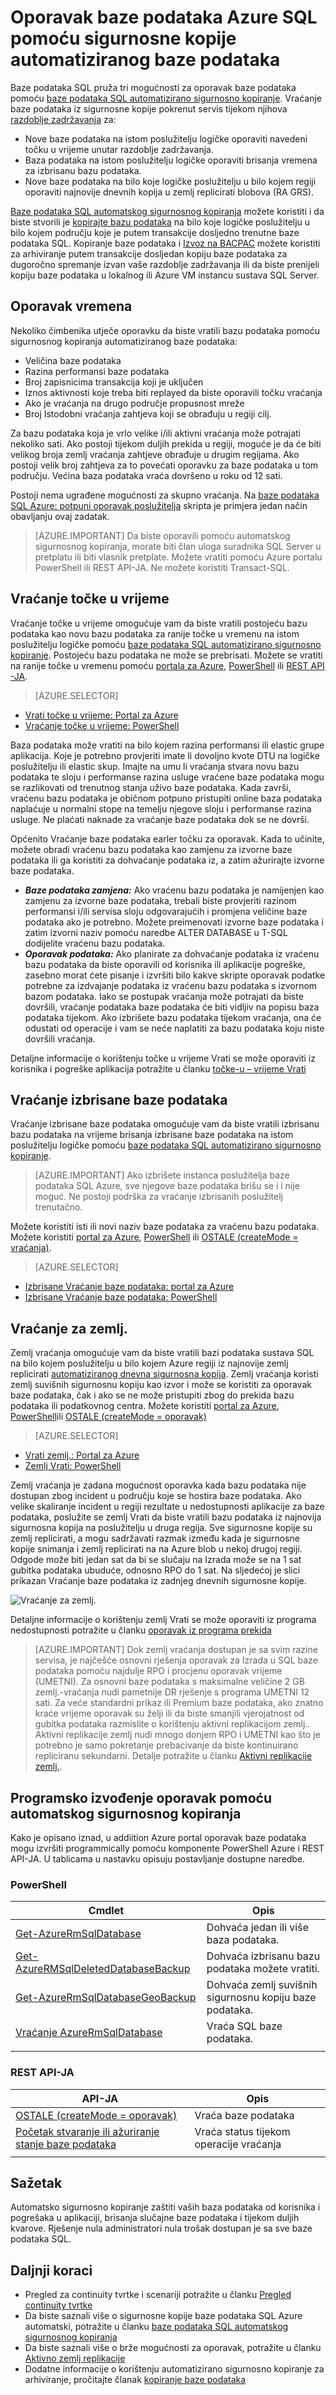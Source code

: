 <properties
   pageTitle="Neprekidno poslovanje u oblaku - vraćanje izbrisane baze podataka – baze podataka SQL | Microsoft Azure"
   description="Saznajte više o Vrati točke u vrijeme koje omogućuje vam da biste vratili baze podataka SQL Azure prethodnog točke u vremenu (do 35 dana)."
   services="sql-database"
   documentationCenter=""
   authors="stevestein"
   manager="jhubbard"
   editor="monicar"/>

<tags
   ms.service="sql-database"
   ms.devlang="NA"
   ms.topic="article"
   ms.tgt_pltfrm="NA"
   ms.workload="NA"
   ms.date="08/01/2016"
   ms.author="sstein"/>

# <a name="recover-an-azure-sql-database-using-automated-database-backups"></a>Oporavak baze podataka Azure SQL pomoću sigurnosne kopije automatiziranog baze podataka

Baze podataka SQL pruža tri mogućnosti za oporavak baze podataka pomoću [baze podataka SQL automatizirano sigurnosno kopiranje](sql-database-automated-backups.md). Vraćanje baze podataka iz sigurnosne kopije pokrenut servis tijekom njihova [razdoblje zadržavanja](sql-database-service-tiers.md) za:

- Nove baze podataka na istom poslužitelju logičke oporaviti navedeni točku u vrijeme unutar razdoblje zadržavanja. 
- Baza podataka na istom poslužitelju logičke oporaviti brisanja vremena za izbrisanu bazu podataka.
- Nove baze podataka na bilo koje logičke poslužitelju u bilo kojem regiji oporaviti najnovije dnevnih kopija u zemlj replicirati blobova (RA GRS).

[Baze podataka SQL automatskog sigurnosnog kopiranja](sql-database-automated-backups.md) možete koristiti i da biste stvorili je [kopirajte bazu podataka](sql-database-copy.md) na bilo koje logičke poslužitelju u bilo kojem području koje je putem transakcije dosljedno trenutne baze podataka SQL. Kopiranje baze podataka i [Izvoz na BACPAC](sql-database-export.md) možete koristiti za arhiviranje putem transakcije dosljedan kopiju baze podataka za dugoročno spremanje izvan vaše razdoblje zadržavanja ili da biste prenijeli kopiju baze podataka u lokalnog ili Azure VM instancu sustava SQL Server.

## <a name="recovery-time"></a>Oporavak vremena

Nekoliko čimbenika utječe oporavku da biste vratili bazu podataka pomoću sigurnosnog kopiranja automatiziranog baze podataka: 
 - Veličina baze podataka
 - Razina performansi baze podataka
 - Broj zapisnicima transakcija koji je uključen
 - Iznos aktivnosti koje treba biti replayed da biste oporavili točku vraćanja
 - Ako je vraćanja na drugo područje propusnost mreže 
 - Broj Istodobni vraćanja zahtjeva koji se obrađuju u regiji cilj. 
 
 Za bazu podataka koja je vrlo velike i/ili aktivni vraćanja može potrajati nekoliko sati. Ako postoji tijekom duljih prekida u regiji, moguće je da će biti velikog broja zemlj vraćanja zahtjeve obrađuje u drugim regijama. Ako postoji velik broj zahtjeva za to povećati oporavku za baze podataka u tom području. Većina baza podataka vraća dovršeno u roku od 12 sati.

 Postoji nema ugrađene mogućnosti za skupno vraćanja. Na [baze podataka SQL Azure: potpuni oporavak poslužitelja](https://gallery.technet.microsoft.com/Azure-SQL-Database-Full-82941666) skripta je primjera jedan način obavljanju ovaj zadatak.

> [AZURE.IMPORTANT] Da biste oporavili pomoću automatskog sigurnosnog kopiranja, morate biti član uloga suradnika SQL Server u pretplatu ili biti vlasnik pretplate. Možete vratiti pomoću Azure portalu PowerShell ili REST API-JA. Ne možete koristiti Transact-SQL. 

## <a name="point-in-time-restore"></a>Vraćanje točke u vrijeme

Vraćanje točke u vrijeme omogućuje vam da biste vratili postojeću bazu podataka kao novu bazu podataka za ranije točke u vremenu na istom poslužitelju logičke pomoću [baze podataka SQL automatizirano sigurnosno kopiranje](sql-database-automated-backups.md). Postojeću bazu podataka ne može se prebrisati. Možete se vratiti na ranije točke u vremenu pomoću [portala za Azure](sql-database-point-in-time-restore-portal.md), [PowerShell](sql-database-point-in-time-restore-powershell.md) ili [REST API -JA](https://msdn.microsoft.com/library/azure/mt163685.aspx).

> [AZURE.SELECTOR]
- [Vrati točke u vrijeme: Portal za Azure](sql-database-point-in-time-restore-portal.md)
- [Vraćanje točke u vrijeme: PowerShell](sql-database-point-in-time-restore-powershell.md)

Baza podataka može vratiti na bilo kojem razina performansi ili elastic grupe aplikacija. Koje je potrebno provjeriti imate li dovoljno kvote DTU na logičke poslužitelju ili elastic skup. Imajte na umu li vraćanja stvara novu bazu podataka te sloju i performanse razina usluge vraćene baze podataka mogu se razlikovati od trenutnog stanja uživo baze podataka. Kada završi, vraćenu bazu podataka je običnom potpuno pristupiti online baza podataka naplaćuje u normalni stope na temelju njegove sloju i performanse razina usluge. Ne plaćati naknade za vraćanje baze podataka dok se ne dovrši.

Općenito Vraćanje baze podataka earler točku za oporavak. Kada to učinite, možete obradi vraćenu bazu podataka kao zamjenu za izvorne baze podataka ili ga koristiti za dohvaćanje podataka iz, a zatim ažurirajte izvorne baze podataka. 

- ***Baze podataka zamjena:*** Ako vraćenu bazu podataka je namijenjen kao zamjenu za izvorne baze podataka, trebali biste provjeriti razinom performansi i/ili servisa sloju odgovarajućih i promjena veličine baze podataka ako je potrebno. Možete preimenovati izvorne baze podataka i zatim izvorni naziv pomoću naredbe ALTER DATABASE u T-SQL dodijelite vraćenu bazu podataka. 
- ***Oporavak podataka:*** Ako planirate za dohvaćanje podataka iz vraćenu bazu podataka da biste oporavili od korisnika ili aplikacije pogreške, zasebno morat ćete pisanje i izvršiti bilo kakve skripte oporavak podatke potrebne za izdvajanje podataka iz vraćenu bazu podataka s izvornom bazom podataka. Iako se postupak vraćanja može potrajati da biste dovršili, vraćanje podataka baze podataka će biti vidljiv na popisu baza podataka tijekom. Ako izbrišete bazu podataka tijekom vraćanja, ona će odustati od operacije i vam se neće naplatiti za bazu podataka koju niste dovršili vraćanja. 

Detaljne informacije o korištenju točke u vrijeme Vrati se može oporaviti iz korisnika i pogreške aplikacija potražite u članku [točke-u – vrijeme Vrati](sql-database-recovery-using-backups.md#point-in-time-restore)

## <a name="deleted-database-restore"></a>Vraćanje izbrisane baze podataka

Vraćanje izbrisane baze podataka omogućuje vam da biste vratili izbrisanu bazu podataka na vrijeme brisanja izbrisane baze podataka na istom poslužitelju logičke pomoću [baze podataka SQL automatizirano sigurnosno kopiranje](sql-database-automated-backups.md). 

> [AZURE.IMPORTANT] Ako izbrišete instanca poslužitelja baze podataka SQL Azure, sve njegove baze podataka brišu se i i nije moguć. Ne postoji podrška za vraćanje izbrisanih poslužitelj trenutačno.

Možete koristiti isti ili novi naziv baze podataka za vraćenu bazu podataka. Možete koristiti [portal za Azure](sql-database-restore-deleted-database-portal.md), [PowerShell](sql-database-restore-deleted-database-powershell.md) ili [OSTALE (createMode = vraćanja)](https://msdn.microsoft.com/library/azure/mt163685.aspx). 

> [AZURE.SELECTOR]
- [Izbrisane Vraćanje baze podataka: portal za Azure](sql-database-restore-deleted-database-portal.md)
- [Izbrisane Vraćanje baze podataka: PowerShell](sql-database-restore-deleted-database-powershell.md)

## <a name="geo-restore"></a>Vraćanje za zemlj.

Zemlj vraćanja omogućuje vam da biste vratili bazi podataka sustava SQL na bilo kojem poslužitelju u bilo kojem Azure regiji iz najnovije zemlj replicirati [automatiziranog dnevna sigurnosna kopija](sql-database-automated-backups.md). Zemlj vraćanja koristi zemlj suvišnih sigurnosnu kopiju kao izvor i može se koristiti za oporavak baze podataka, čak i ako se ne može pristupiti zbog do prekida bazu podataka ili podatkovnog centra. Možete koristiti [portal za Azure](sql-database-geo-restore-portal.md), [PowerShell](sql-database-geo-restore-powershell.md)ili [OSTALE (createMode = oporavak)](https://msdn.microsoft.com/library/azure/mt163685.aspx) 

> [AZURE.SELECTOR]
- [Vrati zemlj.: Portal za Azure](sql-database-geo-restore-portal.md)
- [Zemlj Vrati: PowerShell](sql-database-geo-restore-powershell.md)

Zemlj vraćanja je zadana mogućnost oporavka kada bazu podataka nije dostupan zbog incident u području koje se hostira baze podataka. Ako velike skaliranje incident u regiji rezultate u nedostupnosti aplikacije za baze podataka, poslužite se zemlj Vrati da biste vratili bazu podataka iz najnovija sigurnosna kopija na poslužitelju u druga regija. Sve sigurnosne kopije su zemlj replicirati, a mogu sadržavati razmak između kada je sigurnosne kopije snimanja i zemlj replicirati na na Azure blob u nekoj drugoj regiji. Odgode može biti jedan sat da bi se slučaju na Izrada može se na 1 sat gubitka podataka ubuduće, odnosno RPO do 1 sat. Na sljedećoj je slici prikazan Vraćanje baze podataka iz zadnjeg dnevnih sigurnosne kopije.

![Vraćanje za zemlj.](./media/sql-database-geo-restore/geo-restore-2.png)

Detaljne informacije o korištenju zemlj Vrati se može oporaviti iz programa nedostupnosti potražite u članku [oporavak iz programa prekida](sql-database-disaster-recovery.md)

> [AZURE.IMPORTANT] Dok zemlj vraćanja dostupan je sa svim razine servisa, je najčešće osnovni rješenja oporavak za Izrada u SQL baze podataka pomoću najdulje RPO i procjenu oporavak vrijeme (UMETNI). Za osnovni baze podataka s maksimalne veličine 2 GB zemlj.-vraćanja nudi pametnije DR rješenje s programa UMETNI 12 sati. Za veće standardni prikaz ili Premium baze podataka, ako znatno kraće vrijeme oporavak su želji ili da biste smanjili vjerojatnost od gubitka podataka razmislite o korištenju aktivni replikacijom zemlj.. Aktivni replikacije zemlj nudi mnogo donjem RPO i UMETNI kao što je potrebno je samo pokretanje prebacivanje da biste kontinuirano repliciranu sekundarni. Detalje potražite u članku [Aktivni replikacije zemlj.](sql-database-geo-replication-overview.md).

## <a name="programmatically-performing-recovery-using-automated-backups"></a>Programsko izvođenje oporavak pomoću automatskog sigurnosnog kopiranja

Kako je opisano iznad, u addiition Azure portal oporavak baze podataka mogu izvršiti programmically pomoću komponente PowerShell Azure i REST API-JA. U tablicama u nastavku opisuju postavljanje dostupne naredbe.

### <a name="powershell"></a>PowerShell

|Cmdlet|Opis|
|------|-----------|
|[Get-AzureRmSqlDatabase](https://msdn.microsoft.com/en-us/library/azure/mt603648.aspx)|Dohvaća jedan ili više baza podataka.|
|[Get-AzureRMSqlDeletedDatabaseBackup](https://msdn.microsoft.com/en-us/library/azure/mt693387.aspx)|Dohvaća izbrisanu bazu podataka možete vratiti.|
|[Get-AzureRmSqlDatabaseGeoBackup](https://msdn.microsoft.com/library/azure/mt693388.aspx)|Dohvaća zemlj suvišnih sigurnosnu kopiju baze podataka.|
|[Vraćanje AzureRmSqlDatabase](https://msdn.microsoft.com/library/azure/mt693390.aspx)|Vraća SQL baze podataka.|
||||

### <a name="rest-api"></a>REST API-JA

|API-JA|Opis|
|---|-----------|
|[OSTALE (createMode = oporavak)](https://msdn.microsoft.com/library/azure/mt163685.aspx)|Vraća baze podataka|
|[Početak stvaranje ili ažuriranje stanje baze podataka](https://msdn.microsoft.com/library/azure/mt643934.aspx)|Vraća status tijekom operacije vraćanja|
||||



## <a name="summary"></a>Sažetak

Automatsko sigurnosno kopiranje zaštiti vaših baza podataka od korisnika i pogrešaka u aplikaciji, brisanja slučajne baze podataka i tijekom duljih kvarove. Rješenje nula administratori nula trošak dostupan je sa sve baze podataka SQL. 

## <a name="next-steps"></a>Daljnji koraci

- Pregled za continuity tvrtke i scenariji potražite u članku [Pregled continuity tvrtke](sql-database-business-continuity.md)
- Da biste saznali više o sigurnosne kopije baze podataka SQL Azure automatski, potražite u članku [baze podataka SQL automatskog sigurnosnog kopiranja](sql-database-automated-backups.md)
- Da biste saznali više o brže mogućnosti za oporavak, potražite u članku [Aktivno zemlj replikacije](sql-database-geo-replication-overview.md)  
- Dodatne informacije o korištenju automatizirano sigurnosno kopiranje za arhiviranje, pročitajte članak [kopiranje baze podataka](sql-database-copy.md)
